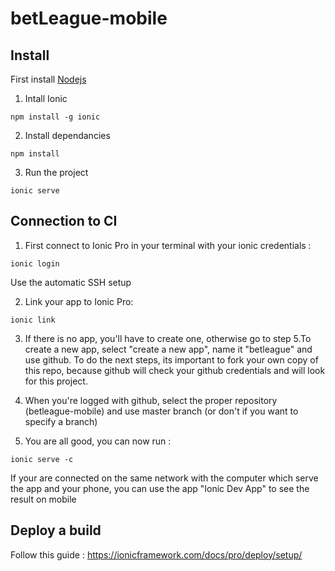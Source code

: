 # betLeague-mobile

## Install

First install [Nodejs](http://nodejs.org/)

1. Intall Ionic
```
npm install -g ionic
```

2. Install dependancies
```
npm install
```

3. Run the project
```
ionic serve
```

## Connection to CI

1. First connect to Ionic Pro in your terminal with your ionic credentials :
 ``` 
 ionic login
 ```

Use the automatic SSH setup

2. Link your app to Ionic Pro:
```
ionic link
```

3. If there is no app, you'll have to create one, otherwise go to step 5.To create a new app, select "create a new app", name it "betleague" and use github. To do the next steps, its important to fork your own copy of this repo, because github will check your github credentials and will look for this project.

4. When you're logged with github, select the proper repository (betleague-mobile) and use master branch (or don't if you want to specify a branch)

5. You are all good, you can now run :
```
ionic serve -c
```
If your are connected on the same network with the computer which serve the app and your phone, you can use the app "Ionic Dev App" to see the result on mobile

## Deploy a build

Follow this guide :  https://ionicframework.com/docs/pro/deploy/setup/

